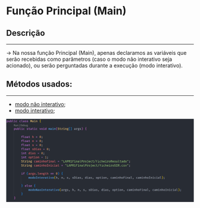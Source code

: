 # Função Principal (Main)

## Descrição ##
-------------------------
-> Na nossa função Principal (Main), apenas declaramos as variáveis que serão recebidas como parâmetros 
(caso o modo não interativo seja acionado), ou serão perguntadas durante a execução (modo interativo).

## Métodos usados: ##
-------------------------

* [modo não interativo](modoNaoInterativo.md);
* [modo interativo](modoInterativo.md);

![main](Imagens/main.png)